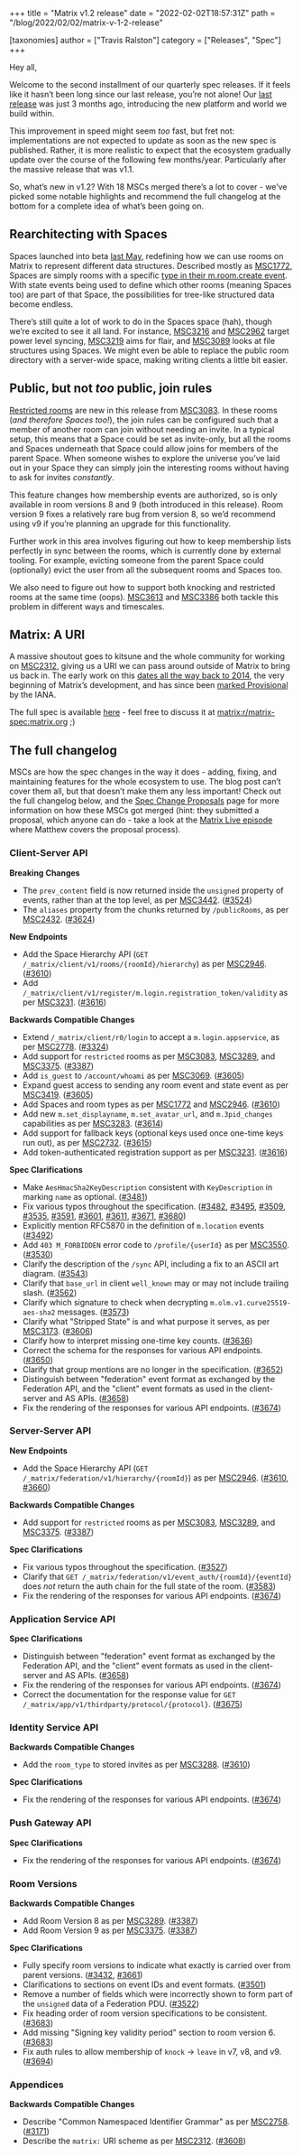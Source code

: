 +++
title = "Matrix v1.2 release"
date = "2022-02-02T18:57:31Z"
path = "/blog/2022/02/02/matrix-v-1-2-release"

[taxonomies]
author = ["Travis Ralston"]
category = ["Releases", "Spec"]
+++

Hey all,

Welcome to the second installment of our quarterly spec releases. If it feels like it hasn’t been long since our last release, you’re not alone! Our [last release](https://matrix.org/blog/2021/11/09/matrix-v-1-1-release) was just 3 months ago, introducing the new platform and world we build within.

This improvement in speed might seem _too_ fast, but fret not: implementations are not expected to update as soon as the new spec is published. Rather, it is more realistic to expect that the ecosystem gradually update over the course of the following few months/year. Particularly after the massive release that was v1.1.

So, what’s new in v1.2? With 18 MSCs merged there’s a lot to cover - we’ve picked some notable highlights and recommend the full changelog at the bottom for a complete idea of what’s been going on.

## Rearchitecting with Spaces

Spaces launched into beta [last May](https://matrix.org/blog/2021/05/17/the-matrix-space-beta), redefining how we can use rooms on Matrix to represent different data structures. Described mostly as [MSC1772](https://github.com/matrix-org/matrix-doc/pull/1772), Spaces are simply rooms with a specific [type in their m.room.create event](https://spec.matrix.org/v1.2/client-server-api/#rooms-1). With state events being used to define which other rooms (meaning Spaces too) are part of that Space, the possibilities for tree-like structured data become endless.

There’s still quite a lot of work to do in the Spaces space (hah), though we’re excited to see it all land. For instance, [MSC3216](https://github.com/matrix-org/matrix-doc/pull/3216) and [MSC2962](https://github.com/matrix-org/matrix-doc/pull/2962) target power level syncing, [MSC3219](https://github.com/matrix-org/matrix-doc/pull/3219) aims for flair, and [MSC3089](https://github.com/matrix-org/matrix-doc/pull/3089) looks at file structures using Spaces. We might even be able to replace the public room directory with a server-wide space, making writing clients a little bit easier.

## Public, but not _too_ public, join rules

[Restricted rooms](https://spec.matrix.org/v1.2/client-server-api/#restricted-rooms) are new in this release from [MSC3083](https://github.com/matrix-org/matrix-doc/pull/3083). In these rooms (_and therefore Spaces too!_), the join rules can be configured such that a member of another room can join without needing an invite. In a typical setup, this means that a Space could be set as invite-only, but all the rooms and Spaces underneath that Space could allow joins for members of the parent Space. When someone wishes to explore the universe you’ve laid out in your Space they can simply join the interesting rooms without having to ask for invites _constantly_.

This feature changes how membership events are authorized, so is only available in room versions 8 and 9 (both introduced in this release). Room version 9 fixes a relatively rare bug from version 8, so we’d recommend using v9 if you’re planning an upgrade for this functionality.

Further work in this area involves figuring out how to keep membership lists perfectly in sync between the rooms, which is currently done by external tooling. For example, evicting someone from the parent Space could (optionally) evict the user from all the subsequent rooms and Spaces too.

We also need to figure out how to support both knocking and restricted rooms at the same time (oops). [MSC3613](https://github.com/matrix-org/matrix-doc/pull/3613) and [MSC3386](https://github.com/matrix-org/matrix-doc/pull/3386) both tackle this problem in different ways and timescales.

## Matrix: A URI

A massive shoutout goes to kitsune and the whole community for working on [MSC2312](https://github.com/matrix-org/matrix-doc/pull/2312), giving us a URI we can pass around outside of Matrix to bring us back in. The early work on this [dates all the way back to 2014](https://github.com/matrix-org/matrix-doc/issues/455), the very beginning of Matrix’s development, and has since been [marked Provisional](https://www.iana.org/assignments/uri-schemes/prov/matrix) by the IANA.

The full spec is available [here](https://spec.matrix.org/v1.2/appendices/#uris) - feel free to discuss it at [matrix:r/matrix-spec:matrix.org](matrix:r/matrix-spec:matrix.org) ;)

## The full changelog

MSCs are how the spec changes in the way it does - adding, fixing, and maintaining features for the whole ecosystem to use. The blog post can’t cover them all, but that doesn’t make them any less important! Check out the full changelog below, and the [Spec Change Proposals](https://spec.matrix.org/unstable/proposals/) page for more information on how these MSCs got merged (hint: they submitted a proposal, which anyone can do - take a look at the [Matrix Live episode](https://www.youtube.com/watch?v=SFkZz60RRfc) where Matthew covers the proposal process).

### Client-Server API

<strong>Breaking Changes</strong>


- The `prev_content` field is now returned inside the `unsigned` property of events, rather than at the top level, as per [MSC3442](https://github.com/matrix-org/matrix-doc/pull/3442). ([#3524](https://github.com/matrix-org/matrix-doc/issues/3524))
- The `aliases` property from the chunks returned by `/publicRooms`, as per [MSC2432](https://github.com/matrix-org/matrix-doc/pull/2432). ([#3624](https://github.com/matrix-org/matrix-doc/issues/3624))


<strong>New Endpoints</strong>


- Add the Space Hierarchy API (`GET /_matrix/client/v1/rooms/{roomId}/hierarchy`) as per [MSC2946](https://github.com/matrix-org/matrix-doc/pull/2946). ([#3610](https://github.com/matrix-org/matrix-doc/issues/3610))
- Add `/_matrix/client/v1/register/m.login.registration_token/validity` as per [MSC3231](https://github.com/matrix-org/matrix-doc/pull/3231). ([#3616](https://github.com/matrix-org/matrix-doc/issues/3616))


<strong>Backwards Compatible Changes</strong>


- Extend `/_matrix/client/r0/login` to accept a `m.login.appservice`, as per [MSC2778](https://github.com/matrix-org/matrix-doc/pull/2778). ([#3324](https://github.com/matrix-org/matrix-doc/issues/3324))
- Add support for `restricted` rooms as per [MSC3083](https://github.com/matrix-org/matrix-doc/pull/3083), [MSC3289](https://github.com/matrix-org/matrix-doc/pull/3289), and [MSC3375](https://github.com/matrix-org/matrix-doc/pull/3375). ([#3387](https://github.com/matrix-org/matrix-doc/issues/3387))
- Add `is_guest` to `/account/whoami` as per [MSC3069](https://github.com/matrix-org/matrix-doc/pull/3069). ([#3605](https://github.com/matrix-org/matrix-doc/issues/3605))
- Expand guest access to sending any room event and state event as per [MSC3419](https://github.com/matrix-org/matrix-doc/pull/3419). ([#3605](https://github.com/matrix-org/matrix-doc/issues/3605))
- Add Spaces and room types as per [MSC1772](https://github.com/matrix-org/matrix-doc/pull/1772) and [MSC2946](https://github.com/matrix-org/matrix-doc/pull/2946). ([#3610](https://github.com/matrix-org/matrix-doc/issues/3610))
- Add new `m.set_displayname`, `m.set_avatar_url`, and `m.3pid_changes` capabilities as per [MSC3283](https://github.com/matrix-org/matrix-doc/pull/3283). ([#3614](https://github.com/matrix-org/matrix-doc/issues/3614))
- Add support for fallback keys (optional keys used once one-time keys run out), as per [MSC2732](https://github.com/matrix-org/matrix-doc/pull/2732). ([#3615](https://github.com/matrix-org/matrix-doc/issues/3615))
- Add token-authenticated registration support as per [MSC3231](https://github.com/matrix-org/matrix-doc/pull/3231). ([#3616](https://github.com/matrix-org/matrix-doc/issues/3616))


<strong>Spec Clarifications</strong>


- Make `AesHmacSha2KeyDescription` consistent with `KeyDescription` in marking `name` as optional. ([#3481](https://github.com/matrix-org/matrix-doc/issues/3481))
- Fix various typos throughout the specification. ([#3482](https://github.com/matrix-org/matrix-doc/issues/3482), [#3495](https://github.com/matrix-org/matrix-doc/issues/3495), [#3509](https://github.com/matrix-org/matrix-doc/issues/3509), [#3535](https://github.com/matrix-org/matrix-doc/issues/3535), [#3591](https://github.com/matrix-org/matrix-doc/issues/3591), [#3601](https://github.com/matrix-org/matrix-doc/issues/3601), [#3611](https://github.com/matrix-org/matrix-doc/issues/3611), [#3671](https://github.com/matrix-org/matrix-doc/issues/3671), [#3680](https://github.com/matrix-org/matrix-doc/issues/3680))
- Explicitly mention RFC5870 in the definition of `m.location` events ([#3492](https://github.com/matrix-org/matrix-doc/issues/3492))
- Add `403 M_FORBIDDEN` error code to `/profile/{userId}` as per [MSC3550](https://github.com/matrix-org/matrix-doc/pull/3550). ([#3530](https://github.com/matrix-org/matrix-doc/issues/3530))
- Clarify the description of the `/sync` API, including a fix to an ASCII art diagram. ([#3543](https://github.com/matrix-org/matrix-doc/issues/3543))
- Clarify that `base_url` in client `well_known` may or may not include trailing slash. ([#3562](https://github.com/matrix-org/matrix-doc/issues/3562))
- Clarify which signature to check when decrypting `m.olm.v1.curve25519-aes-sha2` messages. ([#3573](https://github.com/matrix-org/matrix-doc/issues/3573))
- Clarify what "Stripped State" is and what purpose it serves, as per [MSC3173](https://github.com/matrix-org/matrix-doc/pull/3173). ([#3606](https://github.com/matrix-org/matrix-doc/issues/3606))
- Clarify how to interpret missing one-time key counts. ([#3636](https://github.com/matrix-org/matrix-doc/issues/3636))
- Correct the schema for the responses  for various API endpoints. ([#3650](https://github.com/matrix-org/matrix-doc/issues/3650))
- Clarify that group mentions are no longer in the specification. ([#3652](https://github.com/matrix-org/matrix-doc/issues/3652))
- Distinguish between "federation" event format as exchanged by the Federation API, and the "client" event formats as used in the client-server and AS APIs. ([#3658](https://github.com/matrix-org/matrix-doc/issues/3658))
- Fix the rendering of the responses for various API endpoints. ([#3674](https://github.com/matrix-org/matrix-doc/issues/3674))

### Server-Server API

<strong>New Endpoints</strong>


- Add the Space Hierarchy API (`GET /_matrix/federation/v1/hierarchy/{roomId}`) as per [MSC2946](https://github.com/matrix-org/matrix-doc/pull/2946). ([#3610](https://github.com/matrix-org/matrix-doc/issues/3610), [#3660](https://github.com/matrix-org/matrix-doc/issues/3660))


<strong>Backwards Compatible Changes</strong>


- Add support for `restricted` rooms as per [MSC3083](https://github.com/matrix-org/matrix-doc/pull/3083), [MSC3289](https://github.com/matrix-org/matrix-doc/pull/3289), and [MSC3375](https://github.com/matrix-org/matrix-doc/pull/3375). ([#3387](https://github.com/matrix-org/matrix-doc/issues/3387))


<strong>Spec Clarifications</strong>


- Fix various typos throughout the specification. ([#3527](https://github.com/matrix-org/matrix-doc/issues/3527))
- Clarify that `GET /_matrix/federation/v1/event_auth/{roomId}/{eventId}` does *not* return the auth chain for the full state of the room. ([#3583](https://github.com/matrix-org/matrix-doc/issues/3583))
- Fix the rendering of the responses for various API endpoints. ([#3674](https://github.com/matrix-org/matrix-doc/issues/3674))

### Application Service API

<strong>Spec Clarifications</strong>


- Distinguish between "federation" event format as exchanged by the Federation API, and the "client" event formats as used in the client-server and AS APIs. ([#3658](https://github.com/matrix-org/matrix-doc/issues/3658))
- Fix the rendering of the responses for various API endpoints. ([#3674](https://github.com/matrix-org/matrix-doc/issues/3674))
- Correct the documentation for the response value for `GET /_matrix/app/v1/thirdparty/protocol/{protocol}`. ([#3675](https://github.com/matrix-org/matrix-doc/issues/3675))

### Identity Service API

<strong>Backwards Compatible Changes</strong>


- Add the `room_type` to stored invites as per [MSC3288](https://github.com/matrix-org/matrix-doc/pull/3288). ([#3610](https://github.com/matrix-org/matrix-doc/issues/3610))


<strong>Spec Clarifications</strong>


- Fix the rendering of the responses for various API endpoints. ([#3674](https://github.com/matrix-org/matrix-doc/issues/3674))

### Push Gateway API

<strong>Spec Clarifications</strong>


- Fix the rendering of the responses for various API endpoints. ([#3674](https://github.com/matrix-org/matrix-doc/issues/3674))

### Room Versions

<strong>Backwards Compatible Changes</strong>


- Add Room Version 8 as per [MSC3289](https://github.com/matrix-org/matrix-doc/pull/3289). ([#3387](https://github.com/matrix-org/matrix-doc/issues/3387))
- Add Room Version 9 as per [MSC3375](https://github.com/matrix-org/matrix-doc/pull/3375). ([#3387](https://github.com/matrix-org/matrix-doc/issues/3387))


<strong>Spec Clarifications</strong>


- Fully specify room versions to indicate what exactly is carried over from parent versions. ([#3432](https://github.com/matrix-org/matrix-doc/issues/3432), [#3661](https://github.com/matrix-org/matrix-doc/issues/3661))
- Clarifications to sections on event IDs and event formats. ([#3501](https://github.com/matrix-org/matrix-doc/issues/3501))
- Remove a number of fields which were incorrectly shown to form part of the `unsigned` data of a Federation PDU. ([#3522](https://github.com/matrix-org/matrix-doc/issues/3522))
- Fix heading order of room version specifications to be consistent. ([#3683](https://github.com/matrix-org/matrix-doc/issues/3683))
- Add missing "Signing key validity period" section to room version 6. ([#3683](https://github.com/matrix-org/matrix-doc/issues/3683))
- Fix auth rules to allow membership of `knock` -> `leave` in v7, v8, and v9. ([#3694](https://github.com/matrix-org/matrix-doc/issues/3694))

### Appendices

<strong>Backwards Compatible Changes</strong>


- Describe "Common Namespaced Identifier Grammar" as per [MSC2758](https://github.com/matrix-org/matrix-doc/pull/2758). ([#3171](https://github.com/matrix-org/matrix-doc/issues/3171))
- Describe the `matrix:` URI scheme as per [MSC2312](https://github.com/matrix-org/matrix-doc/pull/2312). ([#3608](https://github.com/matrix-org/matrix-doc/issues/3608))
